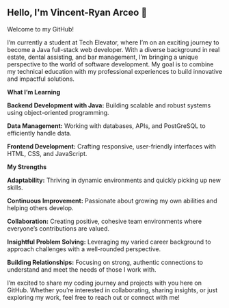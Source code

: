 ## Hello, I'm Vincent-Ryan Arceo 👋

Welcome to my GitHub!

I’m currently a student at Tech Elevator, where I’m on an exciting journey to become a Java full-stack web developer. With a diverse background in real estate, dental assisting, and bar management, I’m bringing a unique perspective to the world of software development. My goal is to combine my technical education with my professional experiences to build innovative and impactful solutions.

**What I’m Learning**

**Backend Development with Java:** Building scalable and robust systems using object-oriented programming.

**Data Management:** Working with databases, APIs, and PostGreSQL to efficiently handle data.

**Frontend Development:** Crafting responsive, user-friendly interfaces with HTML, CSS, and JavaScript.

**My Strengths**

**Adaptability:** Thriving in dynamic environments and quickly picking up new skills.

**Continuous Improvement:** Passionate about growing my own abilities and helping others develop.

**Collaboration:** Creating positive, cohesive team environments where everyone’s contributions are valued.

**Insightful Problem Solving:** Leveraging my varied career background to approach challenges with a well-rounded perspective.

**Building Relationships:** Focusing on strong, authentic connections to understand and meet the needs of those I work with.

I’m excited to share my coding journey and projects with you here on GitHub. Whether you’re interested in collaborating, sharing insights, or just exploring my work, feel free to reach out or connect with me!

<!--
**VincentRyanArceo/VincentRyanArceo** is a ✨ _special_ ✨ repository because its `README.md` (this file) appears on your GitHub profile.

Here are some ideas to get you started:

- 🔭 I’m currently working on ...
- 🌱 I’m currently learning ...
- 👯 I’m looking to collaborate on ...
- 🤔 I’m looking for help with ...
- 💬 Ask me about ...
- 📫 How to reach me: ...
- 😄 Pronouns: ...
- ⚡ Fun fact: ...
-->
